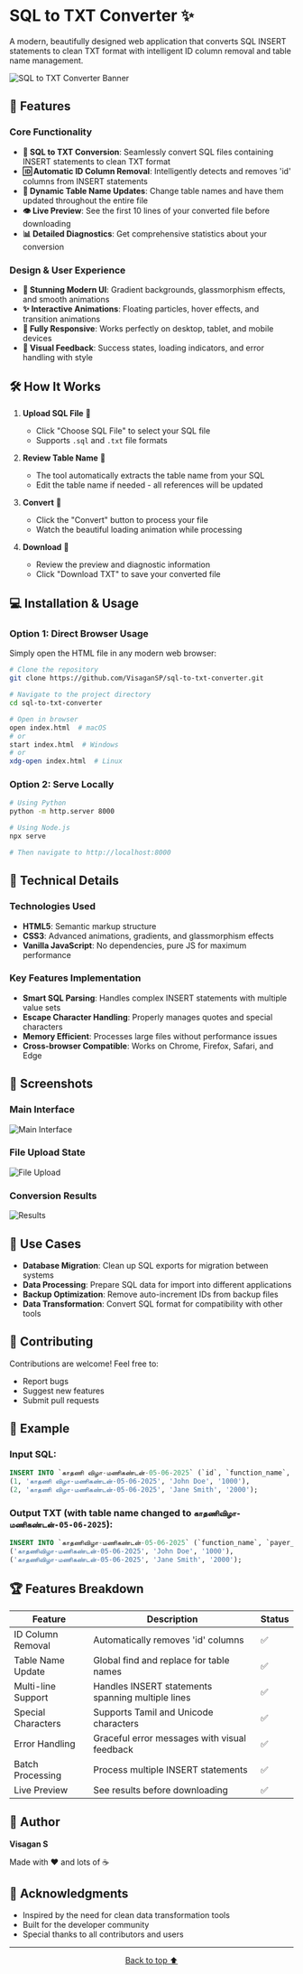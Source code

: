 # SQL to TXT Converter ✨

A modern, beautifully designed web application that converts SQL INSERT statements to clean TXT format with intelligent ID column removal and table name management.

![SQL to TXT Converter Banner](./images/banner.png)

## 🚀 Features

### Core Functionality
- **🔄 SQL to TXT Conversion**: Seamlessly convert SQL files containing INSERT statements to clean TXT format
- **🆔 Automatic ID Column Removal**: Intelligently detects and removes 'id' columns from INSERT statements
- **📝 Dynamic Table Name Updates**: Change table names and have them updated throughout the entire file
- **👁️ Live Preview**: See the first 10 lines of your converted file before downloading
- **📊 Detailed Diagnostics**: Get comprehensive statistics about your conversion

### Design & User Experience
- **🎨 Stunning Modern UI**: Gradient backgrounds, glassmorphism effects, and smooth animations
- **✨ Interactive Animations**: Floating particles, hover effects, and transition animations
- **📱 Fully Responsive**: Works perfectly on desktop, tablet, and mobile devices
- **🌈 Visual Feedback**: Success states, loading indicators, and error handling with style

## 🛠️ How It Works

1. **Upload SQL File** 📁
   - Click "Choose SQL File" to select your SQL file
   - Supports `.sql` and `.txt` file formats

2. **Review Table Name** 📝
   - The tool automatically extracts the table name from your SQL
   - Edit the table name if needed - all references will be updated

3. **Convert** 🚀
   - Click the "Convert" button to process your file
   - Watch the beautiful loading animation while processing

4. **Download** 💾
   - Review the preview and diagnostic information
   - Click "Download TXT" to save your converted file

## 💻 Installation & Usage

### Option 1: Direct Browser Usage
Simply open the HTML file in any modern web browser:
```bash
# Clone the repository
git clone https://github.com/VisaganSP/sql-to-txt-converter.git

# Navigate to the project directory
cd sql-to-txt-converter

# Open in browser
open index.html  # macOS
# or
start index.html  # Windows
# or
xdg-open index.html  # Linux
```

### Option 2: Serve Locally
```bash
# Using Python
python -m http.server 8000

# Using Node.js
npx serve

# Then navigate to http://localhost:8000
```

## 🔧 Technical Details

### Technologies Used
- **HTML5**: Semantic markup structure
- **CSS3**: Advanced animations, gradients, and glassmorphism effects
- **Vanilla JavaScript**: No dependencies, pure JS for maximum performance

### Key Features Implementation
- **Smart SQL Parsing**: Handles complex INSERT statements with multiple value sets
- **Escape Character Handling**: Properly manages quotes and special characters
- **Memory Efficient**: Processes large files without performance issues
- **Cross-browser Compatible**: Works on Chrome, Firefox, Safari, and Edge

## 📸 Screenshots

### Main Interface
![Main Interface](./images/banner.png)

### File Upload State
![File Upload](./images/file_upload.png)

### Conversion Results
![Results](./images/convertion.png)

## 🎯 Use Cases

- **Database Migration**: Clean up SQL exports for migration between systems
- **Data Processing**: Prepare SQL data for import into different applications
- **Backup Optimization**: Remove auto-increment IDs from backup files
- **Data Transformation**: Convert SQL format for compatibility with other tools

## 🤝 Contributing

Contributions are welcome! Feel free to:
- Report bugs
- Suggest new features
- Submit pull requests

## 📝 Example

### Input SQL:
```sql
INSERT INTO `காதணி விழா-மணிகண்டன்-05-06-2025` (`id`, `function_name`, `payer_name`, `amount`) VALUES
(1, 'காதணி விழா-மணிகண்டன்-05-06-2025', 'John Doe', '1000'),
(2, 'காதணி விழா-மணிகண்டன்-05-06-2025', 'Jane Smith', '2000');
```

### Output TXT (with table name changed to `காதணிவிழா-மணிகண்டன்-05-06-2025`):
```sql
INSERT INTO `காதணிவிழா-மணிகண்டன்-05-06-2025` (`function_name`, `payer_name`, `amount`) VALUES
('காதணிவிழா-மணிகண்டன்-05-06-2025', 'John Doe', '1000'),
('காதணிவிழா-மணிகண்டன்-05-06-2025', 'Jane Smith', '2000');
```

## 🏆 Features Breakdown

| Feature | Description | Status |
|---------|-------------|---------|
| ID Column Removal | Automatically removes 'id' columns | ✅ |
| Table Name Update | Global find and replace for table names | ✅ |
| Multi-line Support | Handles INSERT statements spanning multiple lines | ✅ |
| Special Characters | Supports Tamil and Unicode characters | ✅ |
| Error Handling | Graceful error messages with visual feedback | ✅ |
| Batch Processing | Process multiple INSERT statements | ✅ |
| Live Preview | See results before downloading | ✅ |

## 👤 Author

**Visagan S**

Made with ❤️ and lots of ☕

## 🙏 Acknowledgments

- Inspired by the need for clean data transformation tools
- Built for the developer community
- Special thanks to all contributors and users

---

<p align="center">
  <a href="#sql-to-txt-converter-">Back to top ⬆️</a>
</p>